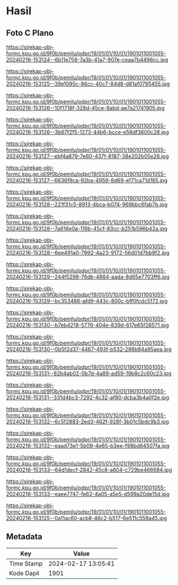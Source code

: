 # Hasil

## Foto C Plano

https://sirekap-obj-formc.kpu.go.id/9f0b/pemilu/pdpr/19/01/01/10/01/1901011001055-20240216-153124--6b11e758-7a3b-41a7-907e-ceaa7b4498cc.jpg

https://sirekap-obj-formc.kpu.go.id/9f0b/pemilu/pdpr/19/01/01/10/01/1901011001055-20240216-153125--39e1095c-86cc-40c7-84d8-d81af0795455.jpg

https://sirekap-obj-formc.kpu.go.id/9f0b/pemilu/pdpr/19/01/01/10/01/1901011001055-20240216-153126--10f1718f-328d-45ce-8abd-ae7a21741905.jpg

https://sirekap-obj-formc.kpu.go.id/9f0b/pemilu/pdpr/19/01/01/10/01/1901011001055-20240216-153126--3b67f2f5-1273-44b6-bcce-e58df3600c28.jpg

https://sirekap-obj-formc.kpu.go.id/9f0b/pemilu/pdpr/19/01/01/10/01/1901011001055-20240216-153127--ebf4a879-7e60-437f-8187-38e202b05e26.jpg

https://sirekap-obj-formc.kpu.go.id/9f0b/pemilu/pdpr/19/01/01/10/01/1901011001055-20240216-153127--6636f9ca-92ba-4959-8d69-ef71ca71d185.jpg

https://sirekap-obj-formc.kpu.go.id/9f0b/pemilu/pdpr/19/01/01/10/01/1901011001055-20240216-153128--221f31c5-8913-4bca-b074-969bbc6fab7b.jpg

https://sirekap-obj-formc.kpu.go.id/9f0b/pemilu/pdpr/19/01/01/10/01/1901011001055-20240216-153128--7a616e0a-116b-45cf-83cc-b251b596b42a.jpg

https://sirekap-obj-formc.kpu.go.id/9f0b/pemilu/pdpr/19/01/01/10/01/1901011001055-20240216-153128--6ee491a0-7992-4a23-9172-56d01d7bb9f2.jpg

https://sirekap-obj-formc.kpu.go.id/9f0b/pemilu/pdpr/19/01/01/10/01/1901011001055-20240216-153129--244f5298-76db-4884-aada-8d65e7703ff6.jpg

https://sirekap-obj-formc.kpu.go.id/9f0b/pemilu/pdpr/19/01/01/10/01/1901011001055-20240216-153129--bc353486-afd9-443c-800c-bff0fcdc5172.jpg

https://sirekap-obj-formc.kpu.go.id/9f0b/pemilu/pdpr/19/01/01/10/01/1901011001055-20240216-153130--b7eb4218-5776-404e-839d-617e65f28571.jpg

https://sirekap-obj-formc.kpu.go.id/9f0b/pemilu/pdpr/19/01/01/10/01/1901011001055-20240216-153130--0b5f2d37-4467-493f-b532-298b84a95aea.jpg

https://sirekap-obj-formc.kpu.go.id/9f0b/pemilu/pdpr/19/01/01/10/01/1901011001055-20240216-153131--82b4ab02-0b7d-4a89-ad59-19b8c2c60c23.jpg

https://sirekap-obj-formc.kpu.go.id/9f0b/pemilu/pdpr/19/01/01/10/01/1901011001055-20240216-153131--331d4bc3-7292-4c32-af80-dcba3b4a0f2e.jpg

https://sirekap-obj-formc.kpu.go.id/9f0b/pemilu/pdpr/19/01/01/10/01/1901011001055-20240216-153132--6c5f2883-2ed3-462f-928f-3b01c5bdc9b3.jpg

https://sirekap-obj-formc.kpu.go.id/9f0b/pemilu/pdpr/19/01/01/10/01/1901011001055-20240216-153132--eaad73e1-5b09-4e65-b3ee-f98bd84507fa.jpg

https://sirekap-obj-formc.kpu.go.id/9f0b/pemilu/pdpr/19/01/01/10/01/1901011001055-20240216-153133--64d1decf-2842-45c8-a604-c729be466684.jpg

https://sirekap-obj-formc.kpu.go.id/9f0b/pemilu/pdpr/19/01/01/10/01/1901011001055-20240216-153133--eaee7747-fe62-4a05-a5e5-d599a20de15d.jpg

https://sirekap-obj-formc.kpu.go.id/9f0b/pemilu/pdpr/19/01/01/10/01/1901011001055-20240216-153125--0a11ac60-acb8-46c2-b517-6e511c558a45.jpg


## Metadata

| Key        | Value               |
| ---------- | ------------------- |
| Time Stamp | 2024-02-17 13:05:41 |
| Kode Dapil | 1901                |



